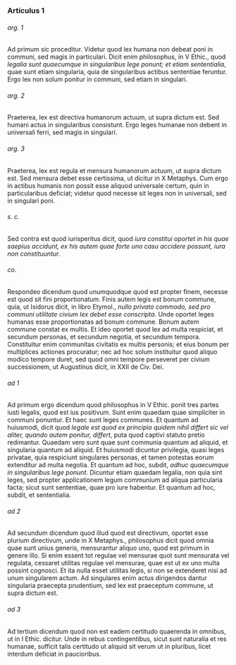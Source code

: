 ### Articulus 1

###### arg. 1
Ad primum sic proceditur. Videtur quod lex humana non debeat poni in communi, sed magis in particulari. Dicit enim philosophus, in V Ethic., quod *legalia sunt quaecumque in singularibus lege ponunt; et etiam sententialia*, quae sunt etiam singularia, quia de singularibus actibus sententiae feruntur. Ergo lex non solum ponitur in communi, sed etiam in singulari.

###### arg. 2
Praeterea, lex est directiva humanorum actuum, ut supra dictum est. Sed humani actus in singularibus consistunt. Ergo leges humanae non debent in universali ferri, sed magis in singulari.

###### arg. 3
Praeterea, lex est regula et mensura humanorum actuum, ut supra dictum est. Sed mensura debet esse certissima, ut dicitur in X Metaphys. Cum ergo in actibus humanis non possit esse aliquod universale certum, quin in particularibus deficiat; videtur quod necesse sit leges non in universali, sed in singulari poni.

###### s. c.
Sed contra est quod iurisperitus dicit, quod *iura constitui oportet in his quae saepius accidunt, ex his autem quae forte uno casu accidere possunt, iura non constituuntur*.

###### co.
Respondeo dicendum quod unumquodque quod est propter finem, necesse est quod sit fini proportionatum. Finis autem legis est bonum commune, quia, ut Isidorus dicit, in libro Etymol., *nullo privato commodo, sed pro communi utilitate civium lex debet esse conscripta*. Unde oportet leges humanas esse proportionatas ad bonum commune. Bonum autem commune constat ex multis. Et ideo oportet quod lex ad multa respiciat, et secundum personas, et secundum negotia, et secundum tempora. Constituitur enim communitas civitatis ex multis personis; et eius bonum per multiplices actiones procuratur; nec ad hoc solum instituitur quod aliquo modico tempore duret, sed quod omni tempore perseveret per civium successionem, ut Augustinus dicit, in XXII de Civ. Dei.

###### ad 1
Ad primum ergo dicendum quod philosophus in V Ethic. ponit tres partes iusti legalis, quod est ius positivum. Sunt enim quaedam quae simpliciter in communi ponuntur. Et haec sunt leges communes. Et quantum ad huiusmodi, dicit quod *legale est quod ex principio quidem nihil differt sic vel aliter, quando autem ponitur, differt*, puta quod captivi statuto pretio redimantur. Quaedam vero sunt quae sunt communia quantum ad aliquid, et singularia quantum ad aliquid. Et huiusmodi dicuntur privilegia, quasi leges privatae, quia respiciunt singulares personas, et tamen potestas eorum extenditur ad multa negotia. Et quantum ad hoc, subdit, *adhuc quaecumque in singularibus lege ponunt*. Dicuntur etiam quaedam legalia, non quia sint leges, sed propter applicationem legum communium ad aliqua particularia facta; sicut sunt sententiae, quae pro iure habentur. Et quantum ad hoc, subdit, et sententialia.

###### ad 2
Ad secundum dicendum quod illud quod est directivum, oportet esse plurium directivum, unde in X Metaphys., philosophus dicit quod omnia quae sunt unius generis, mensurantur aliquo uno, quod est primum in genere illo. Si enim essent tot regulae vel mensurae quot sunt mensurata vel regulata, cessaret utilitas regulae vel mensurae, quae est ut ex uno multa possint cognosci. Et ita nulla esset utilitas legis, si non se extenderet nisi ad unum singularem actum. Ad singulares enim actus dirigendos dantur singularia praecepta prudentium, sed lex est praeceptum commune, ut supra dictum est.

###### ad 3
Ad tertium dicendum quod non est eadem certitudo quaerenda in omnibus, ut in I Ethic. dicitur. Unde in rebus contingentibus, sicut sunt naturalia et res humanae, sufficit talis certitudo ut aliquid sit verum ut in pluribus, licet interdum deficiat in paucioribus.

